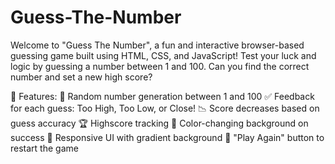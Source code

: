 # Guess-The-Number
Welcome to "Guess The Number", a fun and interactive browser-based guessing game built using HTML, CSS, and JavaScript! Test your luck and logic by guessing a number between 1 and 100. Can you find the correct number and set a new high score?

🚀 Features:
🎯 Random number generation between 1 and 100
✅ Feedback for each guess: Too High, Too Low, or Close!
📉 Score decreases based on guess accuracy
🏆 Highscore tracking
🎨 Color-changing background on success
🌈 Responsive UI with gradient background
🔁 "Play Again" button to restart the game
